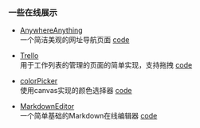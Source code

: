 
### 一些在线展示
* [AnywhereAnything](/AnywhereAnything)
  <br>一个简洁美观的网址导航页面 [code](https://github.com/cheer-hwj/AnywhereAnything)

* [Trello](/Trello)
  <br>用于工作列表的管理的页面的简单实现，支持拖拽 [code](https://github.com/cheer-hwj/Trello)

* [colorPicker](/colorPicker)
  <br>使用canvas实现的颜色选择器 [code](https://github.com/cheer-hwj/colorPicker)
  
* [MarkdownEditor](/markdown-editor/dist/)
  <br>一个简单基础的Markdown在线编辑器 [code](https://github.com/cheer-hwj/markdown-editor)
